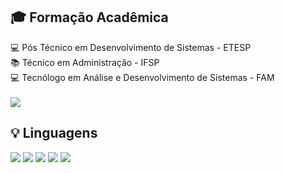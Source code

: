 <div>
  <h2>🎓 Formação Acadêmica </h2>
 💻  Pós Técnico em Desenvolvimento de Sistemas - ETESP <br>
 📚  Técnico em Administração - IFSP  <br>
 💻  Tecnólogo em  Análise e Desenvolvimento de Sistemas - FAM <br>
</br>
  <div>
  <a href="https://www.linkedin.com/in/osantosalex1/" target="_blank"><img src="https://img.shields.io/badge/LinkedIn-0077B5?style=for-the-badge&logo=linkedin&logoColor=white"/></a>
</div>
</div>
  <h2>💡 Linguagens </h2>
  <img src=https://progress-bar.dev/75?title=JAVASCRIPT />
  <img src=https://progress-bar.dev/85?title=JAVA  />
  <img src=https://progress-bar.dev/60?title=PYTHON  />
  <img src=https://progress-bar.dev/85?title=SQL  />
  <img src=https://progress-bar.dev/40?title=REACT  />
</div>
